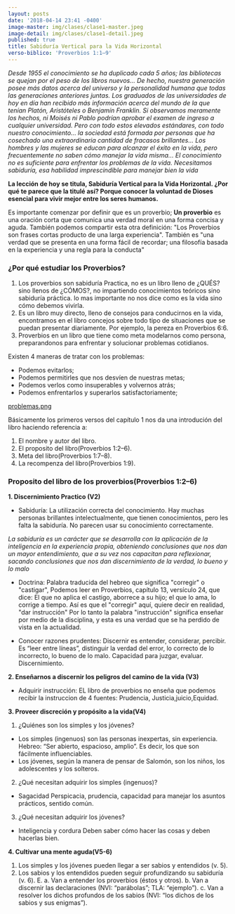 ```yaml
---
layout: posts
date: '2018-04-14 23:41 -0400'
image-master: img/clases/clase1-master.jpeg
image-detail: img/clases/clase1-detail.jpeg
published: true
title: Sabiduría Vertical para la Vida Horizontal
verso-biblico: 'Proverbios 1:1–9'
---
```

_Desde 1955 el conocimiento se ha duplicado cada 5 años; las bibliotecas se quejan por el peso de
los libros nuevos... De hecho, nuestra generación posee más datos acerca del universo y la
personalidad humana que todas las generaciones anteriores juntas. Los graduados de las
universidades de hoy en día han recibido más información acerca del mundo de la que tenían Platón,
Aristóteles o Benjamín Franklin. Si observamos meramente los hechos, ni Moisés ni Pablo
podrían aprobar el examen de ingreso a cualquier universidad. Pero con todo estos elevados
estándares, con todo nuestro conocimiento... la sociedad está formada por personas que ha
cosechado una extraordinaria cantidad de fracasos brillantes... Los hombres y las mujeres se educan
para alcanzar el éxito en la vida, pero frecuentemente no saben cómo manejar la vida misma... El
conocimiento no es suficiente para enfrentar los problemas de la vida. Necesitamos sabiduría, esa
habilidad imprescindible para manejar bien la vida_

**La lección de hoy se titula, Sabiduría Vertical para la Vida Horizontal. ¿Por qué te parece que la
titulé así? Porque conocer la voluntad de Dioses esencial para vivir mejor entre los seres humanos.**

Es importante comenzar por definir que es un proverbio; **Un proverbio** es una oración corta que comunica una verdad moral en una forma concisa y aguda. También podemos compartir esta otra definición: "Los Proverbios son frases cortas producto de una larga experiencia". También es "una verdad que se presenta en una forma fácil de recordar; una filosofía basada en la experiencia y una regla para la conducta"

### ¿Por qué estudiar los Proverbios?

1. Los proverbios son sabiduría Practica, no es un libro lleno de ¿QUÉS? sino llenos de ¿CÓMOS?, no impartiendo conocimientos teóricos sino sabiduría práctica. lo mas importante no nos dice como es la vida sino cómo debemos vivirla.
2. Es un libro muy directo, lleno de consejos para conducirnos en la vida, encontramos en el libro concejos sobre todo tipo de situaciones que se puedan presentar diariamente. Por ejemplo, la pereza en Proverbios 6:6.
3.  Proverbios en un libro que tiene como meta modelarnos como persona, preparandonos para enfrentar y solucionar problemas cotidianos.

Existen 4 maneras de tratar con los problemas: 
- Podemos evitarlos;  
- Podemos permitirles que nos desvíen de nuestras metas;  
- Podemos verlos como insuperables y volvernos atrás;  
- Podemos enfrentarlos y superarlos satisfactoriamente;

[problemas.png]({{site.baseurl}}/intermedios/img/clases/problemas.png)
 	 
Básicamente los primeros versos del capítulo 1 nos da una introdución del libro haciendo referencia a: 
 	 
1. El nombre y autor del libro.
2. El proposito del libro(Proverbios 1:2–6).
3. Meta del libro(Proverbios 1:7–8).
4. La recompenza del libro(Proverbios 1:9).

### Proposito del libro de los proverbios(Proverbios 1:2–6)
**1. Discernimiento Practico (V2)** 
- Sabiduría: La utilización correcta del conocimiento. Hay muchas personas brillantes intelectualmente, que tienen conocimientos, pero les falta la sabiduría. No parecen usar su conocimiento correctamente.

_La sabiduría es un carácter que se desarrolla con la aplicación de la inteligencia en la experiencia propia, obteniendo conclusiones que nos dan un mayor entendimiento, que a su vez nos capacitan para reflexionar, sacando conclusiones que nos dan discernimiento de la verdad, lo bueno y lo malo_

- Doctrina: Palabra traducida del hebreo que significa "corregir" o "castigar", Podemos leer en Proverbios, capítulo 13, versículo 24, que dice: El que no aplica el castigo, aborrece a su hijo; el que lo ama, lo corrige a tiempo. Así es que el "corregir" aquí, quiere decir en realidad, "dar instrucción" Por lo tanto la palabra "instrucción" significa enseñar por medio de la disciplina, y esta es una verdad que se ha perdido de vista en la actualidad.

- Conocer razones prudentes: Discernir es entender, considerar, percibir. Es “leer entre líneas”, distinguir la verdad del error, lo correcto de lo incorrecto, lo bueno de lo malo. Capacidad para juzgar, evaluar. Discernimiento.

**2. Enseñarnos a discernir los peligros del camino de la vida (V3)**  
 - Adquirir instrucción: EL libro de proverbios no enseña que podemos recibir la instruccion de 4 fuentes: Prudencia, Justicia,juicio,Equidad.

**3. Proveer discreción y propósito a la vida(V4)**
1. ¿Quiénes son los simples y los jóvenes? 
 - Los simples (ingenuos) son las personas inexpertas, sin experiencia. Hebreo: “Ser
abierto, espacioso, amplio”. Es decir, los que son fácilmente influenciables.
 - Los jóvenes, según la manera de pensar de Salomón, son los niños, los adolescentes y
los solteros.
2. ¿Qué necesitan adquirir los simples (ingenuos)?
 - Sagacidad Perspicacia, prudencia, capacidad para manejar los asuntos prácticos, sentido común.
3. ¿Qué necesitan adquirir los jóvenes?
 - Inteligencia y cordura Deben saber cómo hacer las cosas y deben hacerlas bien.

**4. Cultivar una mente aguda(V5-6)**
1. Los simples y los jóvenes pueden llegar a ser sabios y entendidos (v. 5).
2. Los sabios y los entendidos pueden seguir profundizando su sabiduría (v. 6).
E.
a. Van a entender los proverbios (éstos y otros).
b. Van a discernir las declaraciones (NVI: “parábolas”; TLA: “ejemplo”).
c. Van a resolver los dichos profundos de los sabios (NVI: “los dichos de los sabios y sus
enigmas”).

